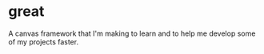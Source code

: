# great
A canvas framework that I'm making to learn and to help me develop some of my projects faster.
